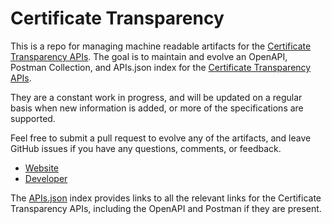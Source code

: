 # Certificate TransparencyThis is a repo for managing machine readable artifacts for the [Certificate Transparency APIs](http://www.certificate-transparency.org/). The goal is to maintain and evolve an OpenAPI, Postman Collection, and APIs.json index for the [Certificate Transparency APIs](http://www.certificate-transparency.org/).They are a constant work in progress, and will be updated on a regular basis when new information is added, or more of the specifications are supported.Feel free to submit a pull request to evolve any of the artifacts, and leave GitHub issues if you have any questions, comments, or feedback.- [Website](http://www.certificate-transparency.org/)- [Developer](http://www.certificate-transparency.org/)The [APIs.json](https://github.com/api-evangelist/certificate-transparency/blob/master/apis.json) index provides links to all the relevant links for the Certificate Transparency APIs, including the OpenAPI and Postman if they are present.